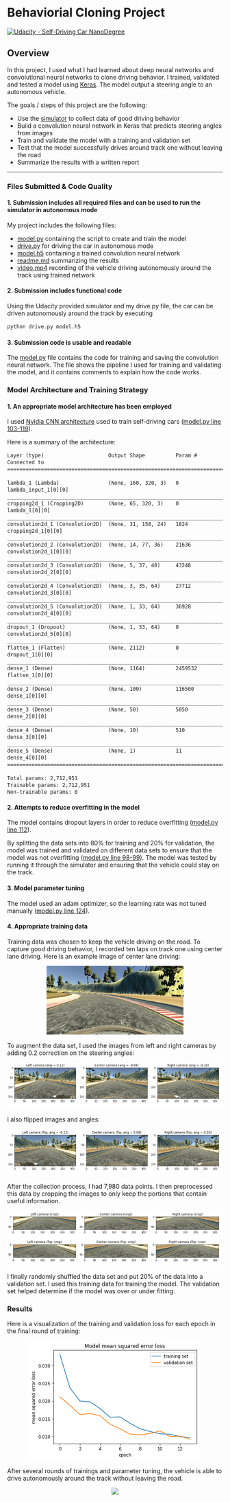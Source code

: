 # Behaviorial Cloning Project

[![Udacity - Self-Driving Car NanoDegree](https://s3.amazonaws.com/udacity-sdc/github/shield-carnd.svg)](http://www.udacity.com/drive)

Overview
---
In this project, I used what I had learned about deep neural networks and convolutional neural networks to clone driving behavior. I trained, validated and tested a model using [Keras](https://keras.io/). The model output a steering angle to an autonomous vehicle.

The goals / steps of this project are the following:
* Use the [simulator](https://github.com/udacity/self-driving-car-sim) to collect data of good driving behavior
* Build a convolution neural network in Keras that predicts steering angles from images
* Train and validate the model with a training and validation set
* Test that the model successfully drives around track one without leaving the road
* Summarize the results with a written report

[image1]: ./images/img.png "Original Image"
[image2]: ./images/img_flip.png "Image Flipped"
[image3]: ./images/img_crop.png "Image Cropped"
[image4]: ./images/loss.png "Loss"
[image5]: ./images/center_img.png "Center Image"

---
### Files Submitted & Code Quality

#### 1. Submission includes all required files and can be used to run the simulator in autonomous mode

My project includes the following files:
* [model.py](https://github.com/zhoujh30/CarND-Behavioral-Cloning-P3/blob/master/model.py) containing the script to create and train the model
* [drive.py](https://github.com/zhoujh30/CarND-Behavioral-Cloning-P3/blob/master/drive.py) for driving the car in autonomous mode
* [model.h5](https://github.com/zhoujh30/CarND-Behavioral-Cloning-P3/blob/master/model.h5) containing a trained convolution neural network
* [readme.md](https://github.com/zhoujh30/CarND-Behavioral-Cloning-P3/blob/master/README.md) summarizing the results
* [video.mp4](https://github.com/zhoujh30/CarND-Behavioral-Cloning-P3/blob/master/video.mp4) recording of the vehicle driving autonomously around the track using trained network


#### 2. Submission includes functional code
Using the Udacity provided simulator and my drive.py file, the car can be driven autonomously around the track by executing 
```sh
python drive.py model.h5
```

#### 3. Submission code is usable and readable

The [model.py](https://github.com/zhoujh30/CarND-Behavioral-Cloning-P3/blob/master/model.py) file contains the code for training and saving the convolution neural network. The file shows the pipeline I used for training and validating the model, and it contains comments to explain how the code works.


### Model Architecture and Training Strategy


#### 1. An appropriate model architecture has been employed

I used [Nvidia CNN architecture](https://devblogs.nvidia.com/parallelforall/deep-learning-self-driving-cars/) used to train self-driving cars ([model.py line 103-119](https://github.com/zhoujh30/CarND-Behavioral-Cloning-P3/blob/master/model.py#L103-L119)). 

Here is a summary of the architecture:

```
Layer (type)                     Output Shape          Param #     Connected to                     
====================================================================================================

lambda_1 (Lambda)                (None, 160, 320, 3)   0           lambda_input_1[0][0]             
____________________________________________________________________________________________________
cropping2d_1 (Cropping2D)        (None, 65, 320, 3)    0           lambda_1[0][0]                   
____________________________________________________________________________________________________
convolution2d_1 (Convolution2D)  (None, 31, 158, 24)   1824        cropping2d_1[0][0]               
____________________________________________________________________________________________________
convolution2d_2 (Convolution2D)  (None, 14, 77, 36)    21636       convolution2d_1[0][0]            
____________________________________________________________________________________________________
convolution2d_3 (Convolution2D)  (None, 5, 37, 48)     43248       convolution2d_2[0][0]            
____________________________________________________________________________________________________
convolution2d_4 (Convolution2D)  (None, 3, 35, 64)     27712       convolution2d_3[0][0]            
____________________________________________________________________________________________________
convolution2d_5 (Convolution2D)  (None, 1, 33, 64)     36928       convolution2d_4[0][0]            
____________________________________________________________________________________________________
dropout_1 (Dropout)              (None, 1, 33, 64)     0           convolution2d_5[0][0]            
____________________________________________________________________________________________________
flatten_1 (Flatten)              (None, 2112)          0           dropout_1[0][0]                  
____________________________________________________________________________________________________
dense_1 (Dense)                  (None, 1164)          2459532     flatten_1[0][0]                  
____________________________________________________________________________________________________
dense_2 (Dense)                  (None, 100)           116500      dense_1[0][0]                    
____________________________________________________________________________________________________
dense_3 (Dense)                  (None, 50)            5050        dense_2[0][0]                    
____________________________________________________________________________________________________
dense_4 (Dense)                  (None, 10)            510         dense_3[0][0]                    
____________________________________________________________________________________________________
dense_5 (Dense)                  (None, 1)             11          dense_4[0][0]                    
====================================================================================================

Total params: 2,712,951
Trainable params: 2,712,951
Non-trainable params: 0
```

#### 2. Attempts to reduce overfitting in the model

The model contains dropout layers in order to reduce overfitting ([model.py line 112](https://github.com/zhoujh30/CarND-Behavioral-Cloning-P3/blob/master/model.py#L112)). 

By splitting the data sets into 80% for training and 20% for validation, the model was trained and validated on different data sets to ensure that the model was not overfitting ([model.py line 98-99](https://github.com/zhoujh30/CarND-Behavioral-Cloning-P3/blob/master/model.py#L98-L99)). The model was tested by running it through the simulator and ensuring that the vehicle could stay on the track.

#### 3. Model parameter tuning

The model used an adam optimizer, so the learning rate was not tuned manually ([model.py line 124](https://github.com/zhoujh30/CarND-Behavioral-Cloning-P3/blob/master/model.py#L124)).

#### 4. Appropriate training data

Training data was chosen to keep the vehicle driving on the road. To capture good driving behavior, I recorded ten laps on track one using center lane driving. Here is an example image of center lane driving:

<p align="center">
  <img src="./images/center_img.png">
</p>

To augment the data set, I used the images from left and right cameras by adding 0.2 correction on the steering angles:

<p align="center">
  <img src="./images/img.png">
</p>

I also flipped images and angles:

<p align="center">
  <img src="./images/img_flip.png">
</p>

After the collection process, I had 7,980 data points. I then preprocessed this data by cropping the images to only keep the portions that contain useful information.

<p align="center">
  <img src="./images/img_crop.png">
</p>


I finally randomly shuffled the data set and put 20% of the data into a validation set. I used this training data for training the model. The validation set helped determine if the model was over or under fitting. 


### Results


Here is a visualization of the training and validation loss for each epoch in the final round of training:

<p align="center">
  <img src="./images/loss.png">
</p>

After several rounds of trainings and parameter tuning, the vehicle is able to drive autonomously around the track without leaving the road.


<p align="center">
  <img src="https://github.com/zhoujh30/CarND-Behavioral-Cloning-P3/blob/master/images/video.gif?raw=true">
</p>
